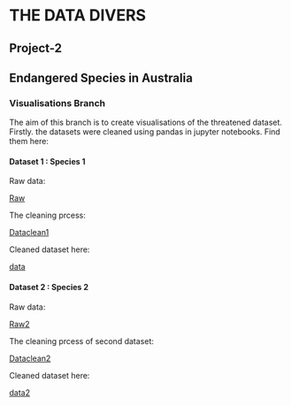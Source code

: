 # THE DATA DIVERS
## Project-2

## Endangered Species in Australia

### Visualisations Branch 

The aim of this branch is to create visualisations of the threatened dataset. Firstly. the datasets were cleaned using pandas in jupyter notebooks. Find them here: 

#### Dataset 1 : Species 1

Raw data:

[Raw](20200929spcs_edit.csv)

The cleaning prcess: 

[Dataclean1](Spc_Clean.ipynb)

Cleaned dataset here: 

[data](data/spcs_cleaned.csv)


#### Dataset 2 : Species 2

Raw data:

[Raw2](species.csv)

The cleaning prcess of second dataset: 

[Dataclean2](Spc_Clean2.ipynb)


Cleaned dataset here: 

[data2](data/species_cleaned.csv)






